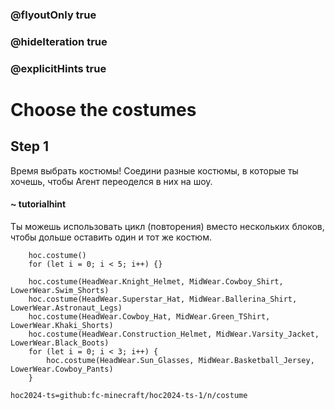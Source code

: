 ### @flyoutOnly true
### @hideIteration true
### @explicitHints true

# Choose the costumes

## Step 1
Время выбрать костюмы! Соедини разные костюмы, в которые ты хочешь, чтобы Агент переоделся в них на шоу.

#### ~ tutorialhint
Ты можешь использовать цикл (повторения) вместо нескольких блоков, чтобы дольше оставить один и тот же костюм.


```ghost
    hoc.costume()
    for (let i = 0; i < 5; i++) {}
```
```template
    hoc.costume(HeadWear.Knight_Helmet, MidWear.Cowboy_Shirt, LowerWear.Swim_Shorts)
    hoc.costume(HeadWear.Superstar_Hat, MidWear.Ballerina_Shirt, LowerWear.Astronaut_Legs)
    hoc.costume(HeadWear.Cowboy_Hat, MidWear.Green_TShirt, LowerWear.Khaki_Shorts)
    hoc.costume(HeadWear.Construction_Helmet, MidWear.Varsity_Jacket, LowerWear.Black_Boots)
    for (let i = 0; i < 3; i++) {
        hoc.costume(HeadWear.Sun_Glasses, MidWear.Basketball_Jersey, LowerWear.Cowboy_Pants)
    }
```

```package
hoc2024-ts=github:fc-minecraft/hoc2024-ts-1/n/costume
```